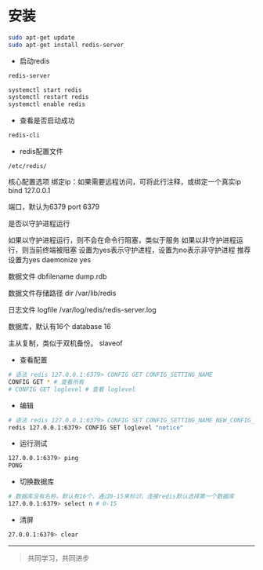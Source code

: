 # 安装

```bash
sudo apt-get update
sudo apt-get install redis-server
```

* 启动redis

```bash
redis-server
```

```bash
systemctl start redis
systemctl restart redis
systemctl enable redis
```

* 查看是否启动成功

```bash
redis-cli
```

* redis配置文件

`/etc/redis/`

核心配置选项
绑定ip：如果需要远程访问，可将此⾏注释，或绑定⼀个真实ip
bind 127.0.0.1

端⼝，默认为6379
port 6379

是否以守护进程运⾏

如果以守护进程运⾏，则不会在命令⾏阻塞，类似于服务
如果以⾮守护进程运⾏，则当前终端被阻塞
设置为yes表示守护进程，设置为no表示⾮守护进程
推荐设置为yes
daemonize yes

数据⽂件
dbfilename dump.rdb

数据⽂件存储路径
dir /var/lib/redis

⽇志⽂件
logfile /var/log/redis/redis-server.log

数据库，默认有16个
database 16

主从复制，类似于双机备份。
slaveof

* 查看配置

```bash
# 语法 redis 127.0.0.1:6379> CONFIG GET CONFIG_SETTING_NAME
CONFIG GET * # 查看所有
# CONFIG GET loglevel # 查看 loglevel
```

* 编辑

```bash
# 语法 redis 127.0.0.1:6379> CONFIG SET CONFIG_SETTING_NAME NEW_CONFIG_VALUE
redis 127.0.0.1:6379> CONFIG SET loglevel "notice"
```

* 运行测试

```bash
127.0.0.1:6379> ping
PONG
```

* 切换数据库

```bash
# 数据库没有名称，默认有16个，通过0-15来标识，连接redis默认选择第一个数据库
127.0.0.1:6379> select n # 0-15
```

* 清屏

```bash
27.0.0.1:6379> clear
```

___
> 共同学习，共同进步